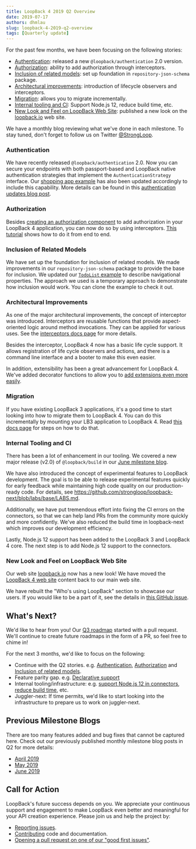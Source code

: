```yaml
---
title: LoopBack 4 2019 Q2 Overview
date: 2019-07-17
authors: dhmlau
slug: loopback-4-2019-q2-overview
tags: [Quarterly update]
---
```


For the past few months, we have been focusing on the following stories: 

- [Authentication](#authentication): released a new `@loopback/authentication` 2.0 version.
- [Authorization](#authorization): ability to add authorization through interceptors.
- [Inclusion of related models](#inclusion_of_related_models): set up foundation in `repository-json-schema` package.
- [Architectural improvements](#architectural_improvements): introduction of lifecycle observers and interceptors.
- [Migration](#migration): allows you to migrate incrementally.
- [Internal tooling and CI](#internal_tooling_and_ci): Support Node.js 12, reduce build time, etc.
- [New Look and Feel on LoopBack Web Site](#new_look_and_feel_on_loopBack_web_site): published a new look on the [loopback.io](https://loopback.io) web site.

We have a monthly blog reviewing what we've done in each milestone. To stay tuned, don't forget to follow us on Twitter [@StrongLoop](https://twitter.com/@StrongLoop).

<!--truncate-->

### Authentication

We have recently released `@loopback/authentication` 2.0. Now you can secure your endpoints with both passport-based and LoopBack native authentication strategies that implement the `AuthenticationStrategy` interface. Our [shopping app example](https://github.com/strongloop/loopback4-example-shopping) has also been updated accordingly to include this capability. More details can be found in this [authentication updates blog post](https://strongloop.com/strongblog/loopback-4-authentication-updates/).

### Authorization

Besides [creating an authorization component](https://loopback.io/doc/en/lb4/Loopback-component-authorization.html) to add authorization in your LoopBack 4 application, you can now do so by using interceptors. [This tutorial](https://strongloop.com/strongblog/building-an-online-game-with-loopback-4-pt4/) shows how to do it from end to end.

### Inclusion of Related Models

We have set up the foundation for inclusion of related models. We made improvements in our `repository-json-schema` package to provide the base for inclusion. We updated our [`TodoList` example](https://github.com/strongloop/loopback-next/tree/master/examples/todo-list/) to describe navigational properties. The approach we used is a temporary approach to demonstrate how inclusion would work. You can clone the example to check it out.

### Architectural Improvements

As one of the major architectural improvements, the concept of interceptor was introduced. Interceptors are reusable functions that provide aspect-oriented logic around method invocations. They can be applied for various uses. See the [interceptors docs page](https://loopback.io/doc/en/lb4/Interceptors.html) for more details.

Besides the interceptor, LoopBack 4 now has a basic life cycle support. It allows registration of life cycle observers and actions, and there is a command line interface and a booter to make this even easier.

In addition, extensibility has been a great advancement for LoopBack 4. We've added decorator functions to allow you to [add extensions even more easily](https://loopback.io/doc/en/lb4/Extension-point-and-extensions.html).

### Migration

If you have existing LoopBack 3 applications, it's a good time to start looking into how to migrate them to LoopBack 4. You can do this incrementally by mounting your LB3 application to LoopBack 4. Read [this docs page](https://loopback.io/doc/en/lb4/Migrating-from-LoopBack-3.html) for steps on how to do that.

### Internal Tooling and CI

There has been a lot of enhancement in our tooling. We covered a new major release (v2.0) of `@loopback/build` in our [June milestone blog](https://strongloop.com/strongblog/loopback-june-2019-milestone/). 

We have also introduced the concept of experimental features to LoopBack development. The goal is to be able to release experimental features quickly for early feedback while maintaining high code quality on our production-ready code. For details, see https://github.com/strongloop/loopback-next/blob/labs/base/LABS.md. 

Additionally, we have put tremendous effort into fixing the CI errors on the connectors, so that we can help land PRs from the community more quickly and more confidently. We've also reduced the build time in loopback-next which improves our development efficiency.

Lastly, Node.js 12 support has been added to the LoopBack 3 and LoopBack 4 core. The next step is to add Node.js 12 support to the connectors. 

### New Look and Feel on LoopBack Web Site

Our web site [loopback.io](https://loopback.io) now has a new look! We have moved the [LoopBack 4 web site](https://v4.loopback.io) content back to our main web site.

We have rebuilt the "Who's using LoopBack" section to showcase our users. If you would like to be a part of it, see the details in [this GitHub issue](https://github.com/strongloop/loopback-next/issues/3047).

## What's Next?

We'd like to hear from you! Our [Q3 roadmap](https://github.com/strongloop/loopback-next/tree/master/docs/ROADMAP.md) started with a pull request. We'll continue to create future roadmaps in the form of a PR, so feel free to chime in!

For the next 3 months, we'd like to focus on the following:

- Continue with the Q2 stories. e.g. [Authentication](https://github.com/strongloop/loopback-next/issues/3242), [Authorization](https://github.com/strongloop/loopback-next/issues/538) and [Inclusion of related models](https://github.com/strongloop/loopback-next/issues/1352).
- Feature parity gap. e.g. [Declarative support](https://github.com/strongloop/loopback-next/issues/2036)
- Internal tooling/infrastructure: e.g. [support Node.js 12 in connectors](https://github.com/strongloop/loopback-next/issues/3072), [reduce build time](https://github.com/strongloop/loopback-next/issues/3161), etc.
- Juggler-next: If time permits, we'd like to start looking into the infrastructure to prepare us to work on juggler-next.

## Previous Milestone Blogs

There are too many features added and bug fixes that cannot be captured here. Check out our previously published monthly milestone blog posts in Q2 for more details: 

- [April 2019](https://strongloop.com/strongblog/april-2019-milestone/)
- [May 2019](https://strongloop.com/strongblog/may-2019-milestone/)
- [June 2019](https://strongloop.com/strongblog/loopback-june-2019-milestone/)

## Call for Action

LoopBack's future success depends on you. We appreciate your continuous support and engagement to make LoopBack even better and meaningful for your API creation experience. Please join us and help the project by:

- [Reporting issues](https://github.com/strongloop/loopback-next/issues).
- [Contributing](https://github.com/strongloop/loopback-next/blob/master/docs/CONTRIBUTING.md)
  code and documentation.
- [Opening a pull request on one of our "good first issues"](https://github.com/strongloop/loopback-next/labels/good%20first%20issue).
